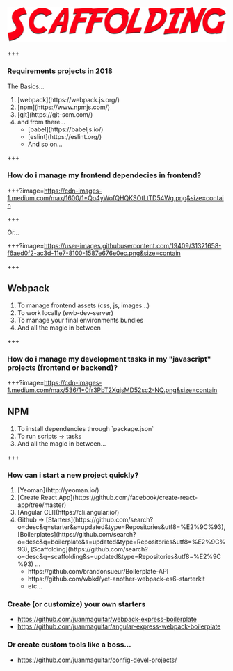 ![scaffolding](assets/img/scaffolding.png)

+++

### Requirements projects in 2018

The Basics...
<ol>
  <li class="fragment">[webpack](https://webpack.js.org/)</li>
  <li class="fragment">[npm](https://www.npmjs.com/)</li>
  <li class="fragment">[git](https://git-scm.com/)</li>
  <li class="fragment">and from there...
    <ul>
      <li class="fragment">[babel](https://babeljs.io/)</li>
      <li class="fragment">[eslint](https://eslint.org/)</li>
      <li class="fragment">And so on...</li>
    </ul>
  </li>
</ol>

+++

### How do i manage my frontend dependecies in frontend?

+++?image=https://cdn-images-1.medium.com/max/1600/1*Qo4yWofQHQKSOtLtTD54Wg.png&size=contain

+++

Or...

+++?image=https://user-images.githubusercontent.com/19409/31321658-f6aed0f2-ac3d-11e7-8100-1587e676e0ec.png&size=contain

+++

## Webpack

<ol>
  <li class="fragment">To manage frontend assets (css, js, images...)</li>
  <li class="fragment">To work locally (ewb-dev-server)</li>
  <li class="fragment">To manage your final environments bundles</li>
  <li class="fragment">And all the magic in between</li>
</ol>

+++ 

### How do i manage my development tasks in my "javascript" projects (frontend or backend)?

+++?image=https://cdn-images-1.medium.com/max/536/1*0fr3PbT2XqjsMD52sc2-NQ.png&size=contain

## NPM

<ol>
  <li class="fragment">To install dependencies through `package.json`</li>
  <li class="fragment">To run scripts → tasks</li>
  <li class="fragment">And all the magic in between...</li>
</ol>

+++
### How can i start a new project quickly?

<ol>
  <li class="fragment">[Yeoman](http://yeoman.io/)</li>
  <li class="fragment">[Create React App](https://github.com/facebook/create-react-app/tree/master)</li>
  <li class="fragment">[Angular CLI](https://cli.angular.io/)</li>
  <li class="fragment">
    Github → [Starters](https://github.com/search?o=desc&q=starter&s=updated&type=Repositories&utf8=%E2%9C%93), [Boilerplates](https://github.com/search?o=desc&q=boilerplate&s=updated&type=Repositories&utf8=%E2%9C%93), [Scaffolding](https://github.com/search?o=desc&q=scaffolding&s=updated&type=Repositories&utf8=%E2%9C%93) ...
    <ul>
      <li class="fragment">https://github.com/brandonsueur/Boilerplate-API</li>
      <li class="fragment">https://github.com/wbkd/yet-another-webpack-es6-starterkit</li>
      <li class="fragment">etc...</li>
    </ul>
  </li>

</ol>

### Create (or customize) your own starters 

- https://github.com/juanmaguitar/webpack-express-boilerplate
- https://github.com/juanmaguitar/angular-express-webpack-boilerplate

### Or create custom tools like a boss...

- https://github.com/juanmaguitar/config-devel-projects/

